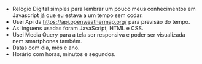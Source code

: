 - Relogio Digital simples para lembrar um pouco meus conhecimentos em Javascript já que eu estava a um tempo sem codar.
- Usei Api da https://api.openweathermap.org/  para previsão do tempo.
- As linguens usadas foram JavaScript, HTML e CSS.
- Usei Media Query para a tela ser responsiva e poder ser visualizada nem smartphones também.
- Datas com dia, mês e ano.
- Horário com horas, minutos e segundos.
  

<!---
TacieleCosta/TacieleCosta is a ✨ special ✨ repository because its `README.md` (this file) appears on your GitHub profile.
You can click the Preview link to take a look at your changes.
--->
